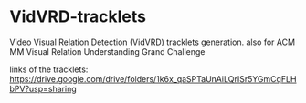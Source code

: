 
# VidVRD-tracklets
Video Visual Relation Detection (VidVRD) tracklets generation. also for ACM MM Visual Relation Understanding Grand Challenge

links of the tracklets:
https://drive.google.com/drive/folders/1k6x_qaSPTaUnAiLQrISr5YGmCqFLHbPV?usp=sharing